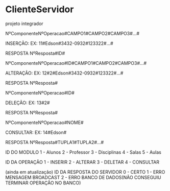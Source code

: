 ClienteServidor
===============

projeto integrador

NºComponenteNºOperacao#CAMPO1#CAMPO2#CAMPO3#...#

INSERÇÃO: EX: 11#Edson#3432-0932#123322#...#

RESPOSTA NºResposta#ID#

NºComponenteNºOperacao#ID#CAMPO1#CAMPO2#CAMPO3#...#

ALTERAÇÃO: EX: 12#2#Edson#3432-0932#123322#...#

RESPOSTA NºResposta#

NºComponenteNºOperacao#ID#

DELEÇÃO: EX: 13#2#

RESPOSTA NºResposta#

NºComponenteNºOperacao#NOME#

CONSULTAR: EX: 14#Edson#

RESPOSTA NºResposta#TUPLA1#TUPLA2#...#

ID DO MODULO
1 - Alunos
2 - Professor
3 - Disciplinas
4 - Salas
5 - Aulas

ID DA OPERAÇÃO
1 - INSERIR
2 - ALTERAR
3 - DELETAR
4 - CONSULTAR

(ainda em atualização)
ID DA RESPOSTA DO SERVIDOR
0 - CERTO
1 - ERRO MENSAGEM BROADCAST
2 - ERRO BANCO DE DADOS(NÃO CONSEGUIU TERMINAR OPERAÇÃO NO BANCO)
